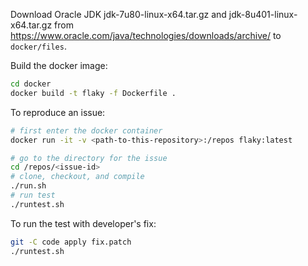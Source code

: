 Download Oracle JDK jdk-7u80-linux-x64.tar.gz and jdk-8u401-linux-x64.tar.gz from
<https://www.oracle.com/java/technologies/downloads/archive/> to `docker/files`.

Build the docker image:

```sh
cd docker
docker build -t flaky -f Dockerfile .
```

To reproduce an issue:

```sh
# first enter the docker container
docker run -it -v <path-to-this-repository>:/repos flaky:latest

# go to the directory for the issue
cd /repos/<issue-id>
# clone, checkout, and compile
./run.sh
# run test
./runtest.sh
```

To run the test with developer's fix:

```sh
git -C code apply fix.patch
./runtest.sh
```
